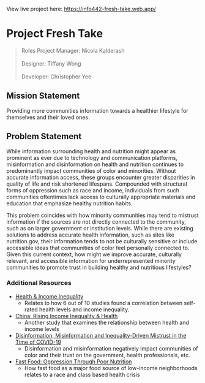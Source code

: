 View live project here: https://info442-fresh-take.web.app/

# Project Fresh Take

>Roles
Project Manager: Nicola Kalderash <br></br>
Designer: Tiffany Wong<br></br>
Developer: Christopher Yee

## Mission Statement ##
Providing more communities information towards a healthier lifestyle for themselves and their loved ones.

## Problem Statement ##
While information surrounding health and nutrition might appear as prominent as ever due to technology and communication platforms, misinformation and disinformation on health and nutrition continues to predominantly impact communities of color and minorities. Without accurate information access, these groups encounter greater disparities in quality of life and risk shortened lifespans. Compounded with structural forms of oppression such as race and income, individuals from such communities oftentimes lack access to culturally appropriate materials and education that emphasize healthy nutrition habits.

This problem coincides with how minority communities may tend to mistrust information if the sources are not directly connected to the community, such as on larger government or institution levels. While there are existing solutions to address accurate health information, such as sites like nutrition.gov, their information tends to not be culturally sensitive or include accessible ideas that communities of color feel personally connected to. Given this current context, how might we improve accurate, culturally relevant, and accessible information for underrepresented minority communities to promote trust in building healthy and nutritious lifestyles?

### Additional Resources
- [Health & Income Inequality](https://babel.hathitrust.org/cgi/pt?id=mdp.39015049982021&view=1up&seq=37&q1=income)
  - Relates to how 6 out of 10 studies found a correlation between self-rated health levels and income inequality.
- [China: Rising Income Inequality & Health](https://tinyurl.com/Ch1n4444444444)
  - Another study that examines the relationship between health and income levels
- [Disinformation, Misinformation and Inequality-Driven Mistrust in the Time of COVID-19](https://www.ncbi.nlm.nih.gov/pmc/articles/PMC7241063/)
  - Disinformation and misinformation negatively impact communities of color and their trust on the government, health professionals, etc.
- [Fast Food: Oppression Through Poor Nutrition](https://www.jstor.org/stable/20439143?seq=1#metadata_info_tab_contents)
  - How fast food as a major food source of low-income neighborhoods relates to a race and class based health crisis
